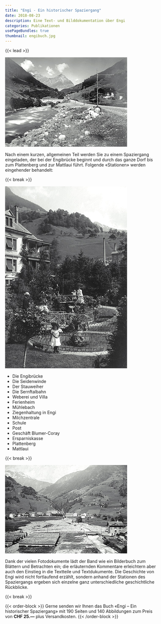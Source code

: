 ```yaml
---
title: "Engi - Ein historischer Spaziergang"
date: 2018-08-23
description: Eine Text- und Bilddokumentation über Engi
categories: Publikationen
usePageBundles: true
thumbnail: engibuch.jpg
---
```


{{< lead >}}

![:left](engibuch2.jpg)

Nach einem kurzen, allgemeinen Teil werden Sie zu einem Spaziergang
eingeladen, der bei der Engibrücke beginnt und durch das ganze Dorf bis zum
Plattenberg und zur Mattlaui führt. Folgende «Stationen» werden eingehender
behandelt:

{{< break >}}

![:right](engibuch4.jpg)

* Die Engibrücke
* Die Seidenwinde
* Der Stauweiher
* Die Sernftalbahn
* Weberei und Villa
* Ferienheim
* Mühlebach
* Ziegenhaltung in Engi
* Milchzentrale
* Schule
* Post
* Geschäft Blumer-Coray
* Ersparniskasse
* Plattenberg
* Mattlaui

{{< break >}}

![:left](engibuch3.jpg)

Dank der vielen Fotodokumente lädt der Band wie ein Bilderbuch zum Blättern und
Betrachten ein; die erläuternden Kommentare erleichtern aber auch den Einstieg
in die Textteile und Textdukumente. Die Geschichte von Engi wird nicht
fortlaufend erzählt, sondern anhand der Stationen des Spaziergangs ergeben sich
einzelne ganz unterschiedliche geschichtliche Rückblicke.

{{< break >}}

{{< order-block >}}
Gerne senden wir Ihnen das Buch «Engi – Ein historischer Spaziergang» mit 190
Seiten und 140 Abbildungen zum Preis von **CHF 25.—** plus Versandkosten.
{{< /order-block >}}
